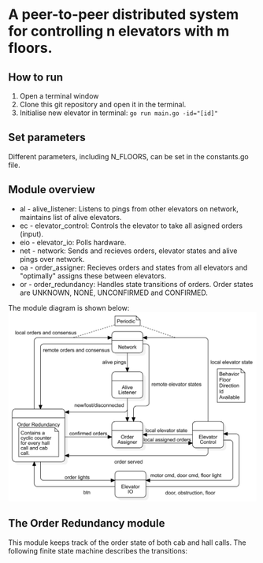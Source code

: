 # A peer-to-peer distributed system for controlling n elevators with m floors. 

## How to run
1. Open a terminal window
2. Clone this git repository and open it in the terminal. 
3. Initialise new elevator in terminal:
`go run main.go -id="[id]"`

## Set parameters
Different parameters, including N_FLOORS, can be set in the constants.go file. 

## Module overview

* al    - alive_listener:	Listens to pings from other elevators on network, maintains list of alive elevators.
* ec	- elevator_control:	Controls the elevator to take all asigned orders (input).
* eio	- elevator_io:		Polls hardware.
* net	- network:		Sends and recieves orders, elevator states and alive pings over network.
* oa	- order_assigner:	Recieves orders and states from all elevators and "optimally" assigns these between elevators.
* or	- order_redundancy:	Handles state transitions of orders. Order states are UNKNOWN, NONE, UNCONFIRMED and CONFIRMED.

  
The module diagram is shown below:
![](images/ModuleDiagramv3.png)

## The Order Redundancy module
This module keeps track of the order state of both cab and hall calls. 
The following finite state machine describes the transitions: